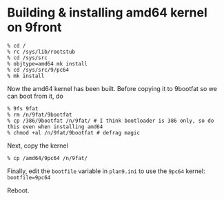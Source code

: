 # Building & installing amd64 kernel on 9front

```
% cd /
% rc /sys/lib/rootstub
% cd /sys/src
% objtype=amd64 mk install
% cd /sys/src/9/pc64
% mk install
```

Now the amd64 kernel has been built. Before copying it to 9bootfat so we can boot from it, do

```
% 9fs 9fat
% rm /n/9fat/9bootfat
% cp /386/9bootfat /n/9fat/ # I think bootloader is 386 only, so do this even when installing amd64
% chmod +al /n/9fat/9bootfat # defrag magic
```

Next, copy the kernel

```
% cp /amd64/9pc64 /n/9fat/
```

Finally, edit the `bootfile` variable in `plan9.ini` to use the `9pc64` kernel: `bootfile=9pc64`

Reboot.

